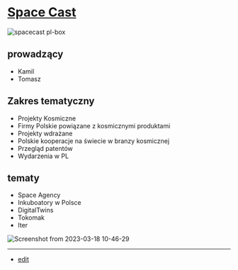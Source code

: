 # [Space Cast](http://www.spacecast.pl)


![spacecast pl-box](https://user-images.githubusercontent.com/5669657/225055270-207ad5b9-8868-44c5-a3cb-7253bdb0c8eb.png)



## prowadzący

+ Kamil
+ Tomasz


## Zakres tematyczny

+ Projekty Kosmiczne
+ Firmy Polskie powiązane z kosmicznymi produktami
+ Projekty wdrażane
+ Polskie kooperacje na świecie w branzy kosmicznej
+ Przegląd patentów
+ Wydarzenia w PL


## tematy

+ Space Agency
+ Inkuboatory w Polsce
+ DigitalTwins
+ Tokomak
+ Iter


![Screenshot from 2023-03-18 10-46-29](https://user-images.githubusercontent.com/5669657/226098178-843c5820-2aaa-415a-b871-30ed582f2615.png)


---

+ [edit](https://github.com/spacecast-pl/www/edit/main/README.md)
